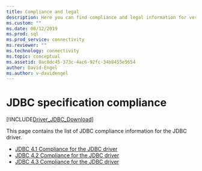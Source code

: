 ```yaml
---
title: Compliance and legal
description: Here you can find compliance and legal information for version 4.x of the JDBC SQL driver.
ms.custom: ""
ms.date: 08/12/2019
ms.prod: sql
ms.prod_service: connectivity
ms.reviewer: ""
ms.technology: connectivity
ms.topic: conceptual
ms.assetid: 0ac8dc45-373c-4ac6-92fc-34b8455e5654
author: David-Engel
ms.author: v-davidengel
---
```

# JDBC specification compliance

[!INCLUDE[Driver_JDBC_Download](../../includes/driver_jdbc_download.md)]

 This page contains the list of JDBC compliance information for the JDBC driver.

* [JDBC 4.1 Compliance for the JDBC driver](jdbc-4-1-compliance-for-the-jdbc-driver.md)
* [JDBC 4.2 Compliance for the JDBC driver](jdbc-4-2-compliance-for-the-jdbc-driver.md)
* [JDBC 4.3 Compliance for the JDBC driver](jdbc-4-3-compliance-for-the-jdbc-driver.md)
